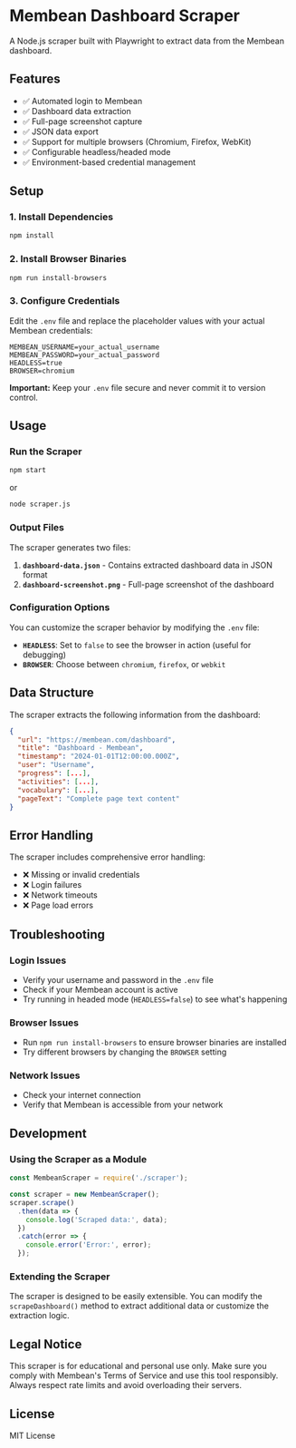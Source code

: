 # Membean Dashboard Scraper

A Node.js scraper built with Playwright to extract data from the Membean dashboard.

## Features

- ✅ Automated login to Membean
- ✅ Dashboard data extraction
- ✅ Full-page screenshot capture
- ✅ JSON data export
- ✅ Support for multiple browsers (Chromium, Firefox, WebKit)
- ✅ Configurable headless/headed mode
- ✅ Environment-based credential management

## Setup

### 1. Install Dependencies

```bash
npm install
```

### 2. Install Browser Binaries

```bash
npm run install-browsers
```

### 3. Configure Credentials

Edit the `.env` file and replace the placeholder values with your actual Membean credentials:

```env
MEMBEAN_USERNAME=your_actual_username
MEMBEAN_PASSWORD=your_actual_password
HEADLESS=true
BROWSER=chromium
```

**Important:** Keep your `.env` file secure and never commit it to version control.

## Usage

### Run the Scraper

```bash
npm start
```

or

```bash
node scraper.js
```

### Output Files

The scraper generates two files:

1. **`dashboard-data.json`** - Contains extracted dashboard data in JSON format
2. **`dashboard-screenshot.png`** - Full-page screenshot of the dashboard

### Configuration Options

You can customize the scraper behavior by modifying the `.env` file:

- **`HEADLESS`**: Set to `false` to see the browser in action (useful for debugging)
- **`BROWSER`**: Choose between `chromium`, `firefox`, or `webkit`

## Data Structure

The scraper extracts the following information from the dashboard:

```json
{
  "url": "https://membean.com/dashboard",
  "title": "Dashboard - Membean",
  "timestamp": "2024-01-01T12:00:00.000Z",
  "user": "Username",
  "progress": [...],
  "activities": [...],
  "vocabulary": [...],
  "pageText": "Complete page text content"
}
```

## Error Handling

The scraper includes comprehensive error handling:

- ❌ Missing or invalid credentials
- ❌ Login failures
- ❌ Network timeouts
- ❌ Page load errors

## Troubleshooting

### Login Issues
- Verify your username and password in the `.env` file
- Check if your Membean account is active
- Try running in headed mode (`HEADLESS=false`) to see what's happening

### Browser Issues
- Run `npm run install-browsers` to ensure browser binaries are installed
- Try different browsers by changing the `BROWSER` setting

### Network Issues
- Check your internet connection
- Verify that Membean is accessible from your network

## Development

### Using the Scraper as a Module

```javascript
const MembeanScraper = require('./scraper');

const scraper = new MembeanScraper();
scraper.scrape()
  .then(data => {
    console.log('Scraped data:', data);
  })
  .catch(error => {
    console.error('Error:', error);
  });
```

### Extending the Scraper

The scraper is designed to be easily extensible. You can modify the `scrapeDashboard()` method to extract additional data or customize the extraction logic.

## Legal Notice

This scraper is for educational and personal use only. Make sure you comply with Membean's Terms of Service and use this tool responsibly. Always respect rate limits and avoid overloading their servers.

## License

MIT License